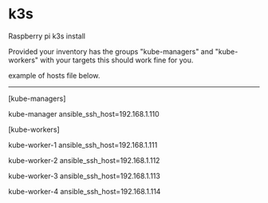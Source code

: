 # k3s
Raspberry pi k3s install

Provided your inventory has the groups "kube-managers" and "kube-workers" with your targets this should work fine for you.

example of hosts file below.


---
[kube-managers]

kube-manager ansible_ssh_host=192.168.1.110

[kube-workers]

kube-worker-1 ansible_ssh_host=192.168.1.111

kube-worker-2 ansible_ssh_host=192.168.1.112

kube-worker-3 ansible_ssh_host=192.168.1.113

kube-worker-4 ansible_ssh_host=192.168.1.114
